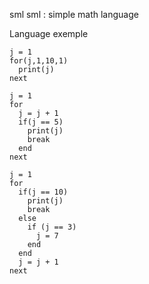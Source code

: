sml
sml : simple math language

Language exemple
```
j = 1
for(j,1,10,1)
  print(j)
next
 
j = 1
for  
  j = j + 1
  if(j == 5)
    print(j)
    break
  end
next

j = 1
for
  if(j == 10)
    print(j)
    break
  else
    if (j == 3)
      j = 7
    end
  end
  j = j + 1
next
```


